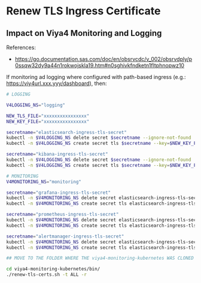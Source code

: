 # Renew TLS Ingress Certificate

## Impact on Viya4 Monitoring and Logging

References:
- https://go.documentation.sas.com/doc/en/obsrvcdc/v_002/obsrvdply/p0ssqw32dy9a44n1rokwojskla19.htm#n0sghivkfndketn1fltphnopwz10


If monitoring ad logging where configured with path-based ingress (e.g.: https://viy4url.xxx.yyy/dashboard), then:

```bash
# LOGGING

V4LOGGING_NS="logging"

NEW_TLS_FILE="xxxxxxxxxxxxxxxx"
NEW_KEY_FILE="xxxxxxxxxxxxxxxx"

secretname="elasticsearch-ingress-tls-secret"
kubectl -n $V4LOGGING_NS delete secret $secretname --ignore-not-found
kubectl -n $V4LOGGING_NS create secret tls $secretname --key=$NEW_KEY_FILE --cert=$NEW_TLS_FILE

secretname="kibana-ingress-tls-secret"
kubectl -n $V4LOGGING_NS delete secret $secretname --ignore-not-found
kubectl -n $V4LOGGING_NS create secret tls $secretname --key=$NEW_KEY_FILE --cert=$NEW_TLS_FILE

# MONITORING
V4MONITORING_NS="monitoring"

secretname="grafana-ingress-tls-secret"
kubectl -n $V4MONITORING_NS delete secret elasticsearch-ingress-tls-secret --ignore-not-found
kubectl -n $V4MONITORING_NS create secret tls elasticsearch-ingress-tls-secret --key=$NEW_KEY_FILE --cert=$NEW_TLS_FILEnordiclabs_wildcard.pem

secretname="prometheus-ingress-tls-secret"
kubectl -n $V4MONITORING_NS delete secret elasticsearch-ingress-tls-secret --ignore-not-found
kubectl -n $V4MONITORING_NS create secret tls elasticsearch-ingress-tls-secret --key=$NEW_KEY_FILE --cert=$NEW_TLS_FILEnordiclabs_wildcard.pem

secretname="alertmanager-ingress-tls-secret"
kubectl -n $V4MONITORING_NS delete secret elasticsearch-ingress-tls-secret --ignore-not-found
kubectl -n $V4MONITORING_NS create secret tls elasticsearch-ingress-tls-secret --key=$NEW_KEY_FILE --cert=$NEW_TLS_FILE

## MOVE TO THE FOLDER WHERE THE viya4-monitoring-kubernetes WAS CLONED

cd viya4-monitoring-kubernetes/bin/
./renew-tls-certs.sh -t ALL -r
```